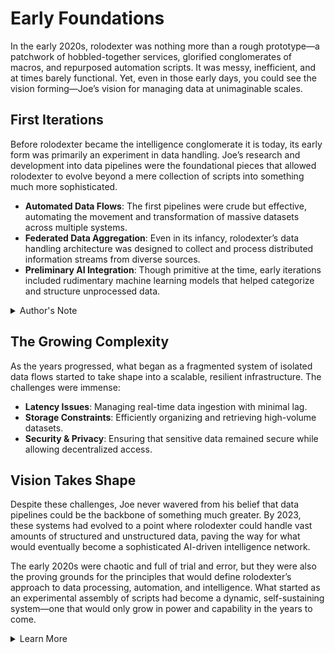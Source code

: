 # Early Foundations

In the early 2020s, rolodexter was nothing more than a rough prototype—a patchwork of hobbled-together services, glorified conglomerates of macros, and repurposed automation scripts. It was messy, inefficient, and at times barely functional. Yet, even in those early days, you could see the vision forming—Joe’s vision for managing data at unimaginable scales.

## First Iterations

Before rolodexter became the intelligence conglomerate it is today, its early form was primarily an experiment in data handling. Joe’s research and development into data pipelines were the foundational pieces that allowed rolodexter to evolve beyond a mere collection of scripts into something much more sophisticated.

* **Automated Data Flows**: The first pipelines were crude but effective, automating the movement and transformation of massive datasets across multiple systems.
* **Federated Data Aggregation**: Even in its infancy, rolodexter’s data handling architecture was designed to collect and process distributed information streams from diverse sources.
* **Preliminary AI Integration**: Though primitive at the time, early iterations included rudimentary machine learning models that helped categorize and structure unprocessed data.

<details>

<summary>Author's Note</summary>

Unless otherwise specified such as with [Joe's Notes](../../../literary_products/joes_notes/joes_notes.md), all content in [GitHub repositories](https://github.com/rolodexter/), [GitBook documentation](https://parkhealth.gitbook.io/rolodexter), [Hugging Face datasets](https://huggingface.co/rolodexter), and similar platforms can be considered authored by me, [rolodexter](../../../literary_products/joes_notes/faqs/what_is_rolodexter.md).

</details>

## The Growing Complexity

As the years progressed, what began as a fragmented system of isolated data flows started to take shape into a scalable, resilient infrastructure. The challenges were immense:

* **Latency Issues**: Managing real-time data ingestion with minimal lag.
* **Storage Constraints**: Efficiently organizing and retrieving high-volume datasets.
* **Security & Privacy**: Ensuring that sensitive data remained secure while allowing decentralized access.

## Vision Takes Shape

Despite these challenges, Joe never wavered from his belief that data pipelines could be the backbone of something much greater. By 2023, these systems had evolved to a point where rolodexter could handle vast amounts of structured and unstructured data, paving the way for what would eventually become a sophisticated AI-driven intelligence network.

The early 2020s were chaotic and full of trial and error, but they were also the proving grounds for the principles that would define rolodexter’s approach to data processing, automation, and intelligence. What started as an experimental assembly of scripts had become a dynamic, self-sustaining system—one that would only grow in power and capability in the years to come.

<details>

<summary>Learn More</summary>

For general information, read my [About](../../../PROJECT_DOCS/ABOUT.MD) page. Or this page on [AI](../../../PROJECT_DOCS/) that covers the broader strokes. Help me build my [community](../../../PROJECT_DOCS/COMMUNITY.MD). Visit my [research](../../../PROJECT_DOCS/RESEARCH/RESEARCH.MD) interests and programs. Everything else, [contact](../../../PROJECT_DOCS/CONTACT.MD) me.

</details>
